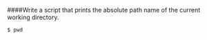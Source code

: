 ####Write a script that prints the absolute path name of the current working directory.
```bash
$ pwd
